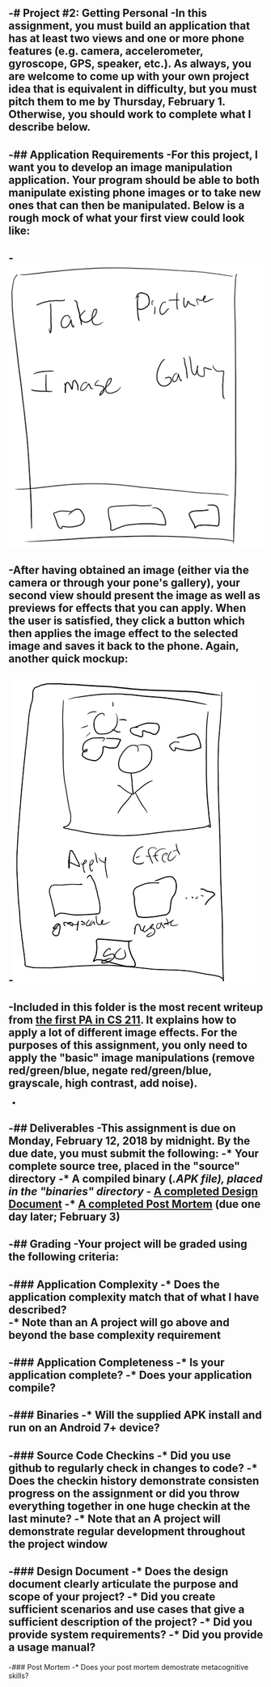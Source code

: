 -# Project #2: Getting Personal
-In this assignment, you must build an application that has at least two views and one or more phone features (e.g. camera, accelerometer, gyroscope, GPS, speaker, etc.).  As always, you are welcome to come up with your own project idea that is equivalent in difficulty, but you must pitch them to me by Thursday, February 1.  Otherwise, you should work to complete what I describe below.
-
-## Application Requirements
-For this project, I want you to develop an image manipulation application.  Your program should be able to both manipulate existing phone images or to take new ones that can then be manipulated.  Below is a rough mock of what your first view could look like:
-
-![First View](view1.png)
-
-After having obtained an image (either via the camera or through your pone's gallery), your second view should present the image as well as previews for effects that you can apply.  When the user is satisfied, they click a button which then applies the image effect to the selected image and saves it back to the phone.  Again, another quick mockup:
-
-![Second View](view2.png)
-
-Included in this folder is the most recent writeup from [the first PA in CS 211](./CS211-PA1.pdf).  It explains how to apply a lot of different image effects.  For the purposes of this assignment, you only need to apply the "basic" image manipulations (remove red/green/blue, negate red/green/blue, grayscale, high contrast, add noise).
-
-
-## Deliverables
-This assignment is due on Monday, February 12, 2018 by midnight.  By the due date, you must submit the following:
-* Your complete source tree, placed in the "source" directory
-* A compiled binary (*.APK file), placed in the "binaries" directory
-* [A completed Design Document](./DesignDocument.md)
-* [A completed Post Mortem](./PostMortem.md) (due one day later; February 3)
-
-## Grading
-Your project will be graded using the following criteria:
-
-### Application Complexity
-* Does the application complexity match that of what I have described?  
-* Note than an **A** project will go above and beyond the base complexity requirement
-
-### Application Completeness
-* Is your application complete?
-* Does your application compile?
-
-### Binaries
-* Will the supplied APK install and run on an Android 7+ device?
-
-### Source Code Checkins
-* Did you use github to regularly check in changes to code?
-* Does the checkin history demonstrate consisten progress on the assignment or did you throw everything together in one huge checkin at the last minute?
-* Note that an **A** project will demonstrate regular development throughout the project window
-
-### Design Document
-* Does the design document clearly articulate the purpose and scope of your project?
-* Did you create sufficient scenarios and use cases that give a sufficient description of the project?
-* Did you provide system requirements?
-* Did you provide a usage manual?
-
-### Post Mortem
-* Does your post mortem demostrate metacognitive skills?